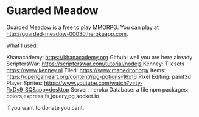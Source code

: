 # Guarded Meadow

Guarded Meadow is a free to play MMORPG. You can play at http://guarded-meadow-00030.herokuapp.com.

What I used:

Khanacademy: https://khanacademy.org
Github: well you are here already
ScriptersWar: https://scripterswar.com/tutorial/nodejs
Kenney: Tilesets https://www.kenney.nl
Tiled: https://www.mapeditor.org/
Items: https://opengameart.org/content/rpg-potions-16x16
Pixel Editing: paint3d
Player Sprites: https://www.youtube.com/watch?v=ty-RxDy9_SQ&app=desktop
Server: heroku
Database: a file
npm packages: colors,express,fs,jquery,pg,socket.io

if you want to donate you cant. 

